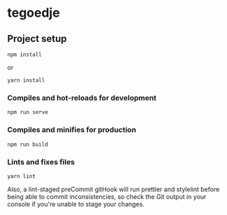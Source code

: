 # tegoedje

## Project setup

`npm install`

or

`yarn install`

### Compiles and hot-reloads for development

`npm run serve`

### Compiles and minifies for production

`npm run build`

### Lints and fixes files

`yarn lint`

Also, a lint-staged preCommit gitHook will run prettier and stylelint before
being able to commit inconsistencies, so check the Git output in your console
if you're unable to stage your changes.

